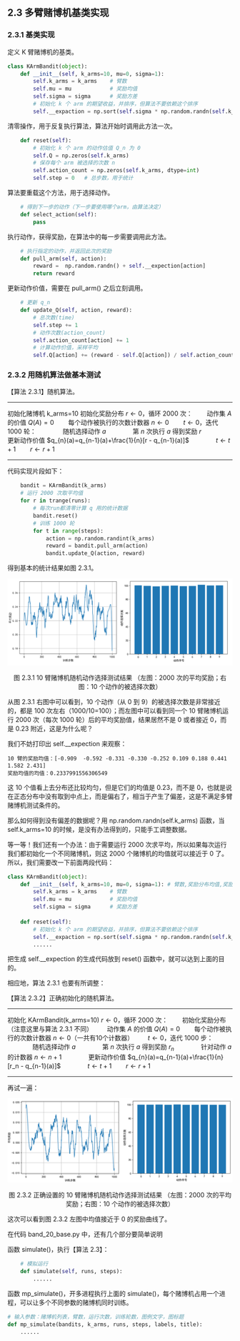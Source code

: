 ## 2.3 多臂赌博机基类实现

### 2.3.1 基类实现

定义 K 臂赌博机的基类。

```python
class KArmBandit(object):
    def __init__(self, k_arms=10, mu=0, sigma=1):
        self.k_arms = k_arms    # 臂数
        self.mu = mu            # 奖励均值
        self.sigma = sigma      # 奖励方差
        # 初始化 k 个 arm 的期望收益，并排序，但算法不要依赖这个排序
        self.__expaction = np.sort(self.sigma * np.random.randn(self.k_arms) + self.mu)
```

清零操作，用于反复执行算法，算法开始时调用此方法一次。

```python
    def reset(self):
        # 初始化 k 个 arm 的动作估值 Q_n 为 0
        self.Q = np.zeros(self.k_arms)
        # 保存每个 arm 被选择的次数 n
        self.action_count = np.zeros(self.k_arms, dtype=int)
        self.step = 0   # 总步数，用于统计
```

算法要重载这个方法，用于选择动作。

```python
    # 得到下一步的动作（下一步要使用哪个arm，由算法决定）
    def select_action(self):
        pass
```

执行动作，获得奖励，在算法中的每一步需要调用此方法。

```python
    # 执行指定的动作，并返回此次的奖励
    def pull_arm(self, action):
        reward =  np.random.randn() + self.__expection[action]
        return reward
```

更新动作价值，需要在 pull_arm() 之后立刻调用。

```python
    # 更新 q_n
    def update_Q(self, action, reward):
        # 总次数(time)
        self.step += 1
        # 动作次数(action_count)
        self.action_count[action] += 1
        # 计算动作价值，采样平均
        self.Q[action] += (reward - self.Q[action]) / self.action_count[action]
```

### 2.3.2 用随机算法做基本测试

【算法 2.3.1】随机算法。

---

初始化赌博机 k_arms=10
初始化奖励分布
$r \leftarrow 0$，循环 2000 次：
　　动作集 $A$ 的价值 $Q(A)=0$
　　每个动作被执行的次数计数器 $n \leftarrow 0$
　　$t \leftarrow 0$，迭代 1000 轮：
　　　　随机选择动作 $a$
　　　　第 $n$ 次执行 $a$ 得到奖励 $r$
　　　　更新动作价值 $q_{n}(a)=q_{n-1}(a)+\frac{1}{n}[r - q_{n-1}(a)]$
　　　　$t \leftarrow t+1$
　　$r \leftarrow r+1$

---

代码实现片段如下：

```python
    bandit = KArmBandit(k_arms)
    # 运行 2000 次取平均值
    for r in trange(runs):
        # 每次run都清零计算 q 用的统计数据
        bandit.reset()
        # 训练 1000 轮
        for t in range(steps):
            action = np.random.randint(k_arms)
            reward = bandit.pull_arm(action)
            bandit.update_Q(action, reward)
```

得到基本的统计结果如图 2.3.1。

<center>
<img src='./img/10-mab-testing-wrong.png'/>

图 2.3.1 10 臂赌博机随机动作选择测试结果
（左图：2000 次的平均奖励；右图：10 个动作的被选择次数）
</center>

从图 2.3.1 右图中可以看到，10 个动作（从 0 到 9）的被选择次数是非常接近的，都是 100 次左右（1000/10=100）；而左图中可以看到同一个 10 臂赌博机运行 2000 次（每次 1000 轮）后的平均奖励值，结果居然不是 0 或者接近 0，而是 0.23 附近，这是为什么呢？

我们不妨打印出 self.__expection 来观察：

```
10 臂的奖励均值：[-0.909  -0.592 -0.331 -0.330 -0.252 0.109 0.188 0.441 1.582 2.431]
奖励均值的均值：0.2337991556306549
```

这 10 个值看上去分布还比较均匀，但是它们的均值是 0.23，而不是 0，也就是说在正态分布中没有取到中点上，而是偏右了，相当于产生了偏差，这是不满足多臂赌博机测试条件的。

那么如何得到没有偏差的数据呢？用 np.random.randn(self.k_arms) 函数，当 self.k_arms=10 的时候，是没有办法得到的，只能手工调整数据。

等一等！我们还有一个办法：由于需要运行 2000 次求平均，所以如果每次运行我们都初始化一个不同赌博机，则这 2000 个赌博机的均值就可以接近于 0 了。所以，我们需要改一下前面两段代码：

```python
class KArmBandit(object):
    def __init__(self, k_arms=10, mu=0, sigma=1): # 臂数,奖励分布均值,奖励分布方差
        self.k_arms = k_arms    # 臂数
        self.mu = mu            # 奖励均值
        self.sigma = sigma      # 奖励方差

    def reset(self):
        # 初始化 k 个 arm 的期望收益，并排序，但算法不要依赖这个排序
        self.__expaction = np.sort(self.sigma * np.random.randn(self.k_arms) + self.mu)
        ......
```

把生成 self.__expection 的生成代码放到 reset() 函数中，就可以达到上面的目的。

相应地，算法 2.3.1 也要有所调整：

【算法 2.3.2】正确初始化的随机算法。

---

初始化 KArmBandit(k_arms=10)
$r \leftarrow 0$，循环 2000 次：
　　初始化奖励分布（注意这里与算法 2.3.1 不同）
　　动作集 $A$ 的价值 $Q(A)=0$
　　每个动作被执行的次数计数器 $n \leftarrow 0$（一共有10个计数器）
　　$t \leftarrow 0$，迭代 1000 步：
　　　　随机选择动作 $a$
　　　　第 $n$ 次执行 $a$ 得到奖励 $r_n$
　　　　针对动作 $a$ 的计数器 $n \leftarrow n+1$
　　　　更新动作价值 $q_{n}(a)=q_{n-1}(a)+\frac{1}{n}[r_n - q_{n-1}(a)]$
　　　　$t \leftarrow t+1$
　　$r \leftarrow r+1$

---

再试一遍：

<center>
<img src='./img/10-mab-testing-correct.png'/>

图 2.3.2 正确设置的 10 臂赌博机随机动作选择测试结果
（左图：2000 次的平均奖励；右图：10 个动作的被选择次数）
</center>

这次可以看到图 2.3.2 左图中均值接近于 0 的奖励曲线了。


在代码 band_20_base.py 中，还有几个部分要简单说明

函数 simulate()，执行【算法 2.3】：

```python
    # 模拟运行
    def simulate(self, runs, steps):
        ......
```

函数 mp_simulate()，开多进程执行上面的 simulate()，每个赌博机占用一个进程，可以让多个不同参数的赌博机同时训练。

```python
# 输入参数：赌博机列表，臂数，运行次数，训练轮数，图例文字，图标题
def mp_simulate(bandits, k_arms, runs, steps, labels, title):
    ......
```
